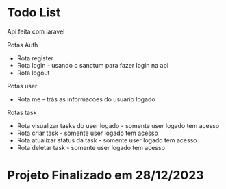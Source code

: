 # Todo List

<p>Api feita com laravel</p>

Rotas Auth
<ul>
  <li>Rota register</li>
  <li>Rota login - usando o sanctum para fazer login na api</li>
  <li>Rota logout</li>
</ul>

Rotas user
<ul>
  <li>Rota me - trás as informacoes do usuario logado</li>
</ul>

Rotas task
<ul>
  <li>Rota visualizar tasks do user logado - somente user logado tem acesso</li>
  <li>Rota criar task - somente user logado tem acesso</li>
  <li>Rota atualizar status da task - somente user logado tem acesso</li>
  <li>Rota deletar task - somente user logado tem acesso</li>
</ul>

# Projeto Finalizado em 28/12/2023
